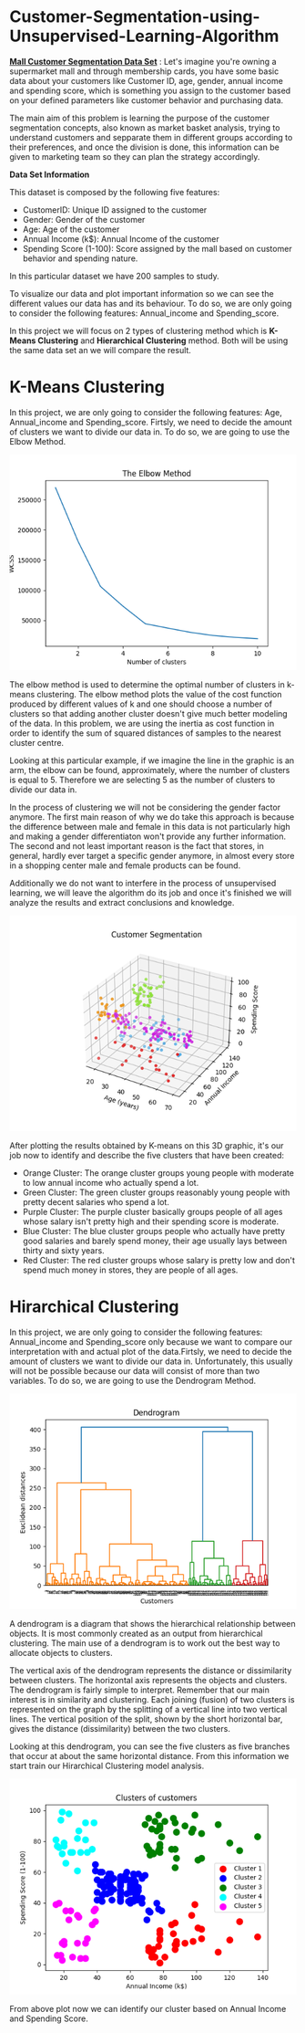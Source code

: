 # Customer-Segmentation-using-Unsupervised-Learning-Algorithm

**[Mall Customer Segmentation Data Set](https://www.kaggle.com/shwetabh123/mall-customers)** : Let's imagine you're owning a supermarket mall and through membership cards, you have some basic data about your customers like Customer ID, age, gender, annual income and spending score, which is something you assign to the customer based on your defined parameters like customer behavior and purchasing data.

The main aim of this problem is learning the purpose of the customer segmentation concepts, also known as market basket analysis, trying to understand customers and sepparate them in different groups according to their preferences, and once the division is done, this information can be given to marketing team so they can plan the strategy accordingly.

**Data Set Information**  

This dataset is composed by the following five features:

* CustomerID: Unique ID assigned to the customer
* Gender: Gender of the customer
* Age: Age of the customer
* Annual Income (k$): Annual Income of the customer
* Spending Score (1-100): Score assigned by the mall based on customer behavior and spending nature.


In this particular dataset we have 200 samples to study.

To visualize our data and plot important information so we can see the different values our data has and its behaviour. To do so, we are only going to consider the following features: Annual_income and Spending_score. 

In this project we will focus on 2 types of clustering method which is **K-Means Clustering** and **Hierarchical Clustering** method. Both will be using the same data set an we will compare the result.

# K-Means Clustering

In this project, we are only going to consider the following features: Age, Annual_income and Spending_score. Firtsly, we need to decide the amount of clusters we want to divide our data in. To do so, we are going to use the Elbow Method.

![](https://github.com/Asmuie/Customer-Segmentation-using-Unsupervised-Learning-Algorithm/blob/main/images/kmeans_elbow.png)

The elbow method is used to determine the optimal number of clusters in k-means clustering. The elbow method plots the value of the cost function produced by different values of k and one should choose a number of clusters so that adding another cluster doesn't give much better modeling of the data. In this problem, we are using the inertia as cost function in order to identify the sum of squared distances of samples to the nearest cluster centre.

Looking at this particular example, if we imagine the line in the graphic is an arm, the elbow can be found, approximately, where the number of clusters is equal to 5. Therefore we are selecting 5 as the number of clusters to divide our data in.


In the process of clustering we will not be considering the gender factor anymore. The first main reason of why we do take this approach is because the difference between male and female in this data is not particularly high and making a gender differentiaton won't provide any further information. The second and not least important reason is the fact that stores, in general, hardly ever target a specific gender anymore, in almost every store in a shopping center male and female products can be found.

Additionally we do not want to interfere in the process of unsupervised learning, we will leave the algorithm do its job and once it's finished we will analyze the results and extract conclusions and knowledge.

![](https://github.com/Asmuie/Customer-Segmentation-using-Unsupervised-Learning-Algorithm/blob/main/images/kmeans_result3d.png)


After plotting the results obtained by K-means on this 3D graphic, it's our job now to identify and describe the five clusters that have been created:

* Orange Cluster: The orange cluster groups young people with moderate to low annual income who actually spend a lot.
* Green Cluster: The green cluster groups reasonably young people with pretty decent salaries who spend a lot.
* Purple Cluster: The purple cluster basically groups people of all ages whose salary isn't pretty high and their spending score is moderate.
* Blue Cluster: The blue cluster groups people who actually have pretty good salaries and barely spend money, their age usually lays between thirty and sixty years.
* Red Cluster: The red cluster groups whose salary is pretty low and don't spend much money in stores, they are people of all ages.

# Hirarchical Clustering

In this project, we are only going to consider the following features: Annual_income and Spending_score only because we want to compare our interpretation with and actual plot of the data.Firtsly, we need to decide the amount of clusters we want to divide our data in. Unfortunately, this usually will
not be possible because our data will consist of more than two variables. To do so, we are going to use the Dendrogram Method.

![](https://github.com/Asmuie/Customer-Segmentation-using-Unsupervised-Learning-Algorithm/blob/main/images/dendogram.png)

A dendrogram is a diagram that shows the hierarchical relationship between objects. It is most commonly created as an output from hierarchical clustering. The main use of a dendrogram is to work out the best way to allocate objects to clusters.

The vertical axis of the dendrogram represents the distance or dissimilarity between clusters. The horizontal axis
represents the objects and clusters. The dendrogram is fairly simple to interpret. Remember that our main interest
is in similarity and clustering. Each joining (fusion) of two clusters is represented on the graph by the splitting of
a vertical line into two vertical lines. The vertical position of the split, shown by the short horizontal bar,
gives the distance (dissimilarity) between the two clusters.

Looking at this dendrogram, you can see the five clusters as five branches that occur at about the same
horizontal distance. From this information we start train our Hirarchical Clustering model analysis.

![](https://github.com/Asmuie/Customer-Segmentation-using-Unsupervised-Learning-Algorithm/blob/main/images/hirarchical_clustering_result.png)

From above plot now we can identify our cluster based on Annual Income and Spending Score. 



